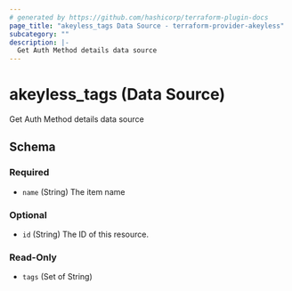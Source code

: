 ```yaml
---
# generated by https://github.com/hashicorp/terraform-plugin-docs
page_title: "akeyless_tags Data Source - terraform-provider-akeyless"
subcategory: ""
description: |-
  Get Auth Method details data source
---
```


# akeyless_tags (Data Source)

Get Auth Method details data source



<!-- schema generated by tfplugindocs -->
## Schema

### Required

- `name` (String) The item name

### Optional

- `id` (String) The ID of this resource.

### Read-Only

- `tags` (Set of String)


